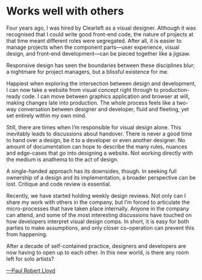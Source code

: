 

# Works well with others

Four years ago, I was hired by Clearleft as a visual designer. Although it was recognised that I could write
good front-end code, the nature of projects at that time meant different roles were segregated. After all, it
is easier to manage projects when the component parts—user experience, visual design, and front-end
development—can be pieced together like a jigsaw.

Responsive design has seen the boundaries between these disciplines blur; a nightmare for project managers,
but a blissful existence for me. 

Happiest when exploring the intersection between design and development, I can now take a website from visual
concept right through to production-ready code. I can move between graphics application and browser at will,
making changes late into production. The whole process feels like a two-way conversation between designer and
developer, fluid and fleeting, yet set entirely within my own mind.

Still, there are times when I’m responsible for visual design alone. This inevitably leads to discussions
about handover. There is never a good time to hand over a design, be it to a developer or even another
designer. No amount of documentation can hope to describe the many rules, nuances and edge-cases that go into
designing a website. Not working directly with the medium is anathema to the act of design.

A single-handed approach has its downsides, though. In seeking full ownership of a design and its
implementation, a broader perspective can be lost. Critique and code review is essential.

Recently, we have started holding weekly design reviews. Not only can I share my work with others in the
company, but I’m forced to articulate the micro-processes that have taken place internally. Anyone in the
company can attend, and some of the most interesting discussions have touched on how developers interpret
visual design comps. In short, it is easy for both parties to make assumptions, and only closer co-operation
can prevent this from happening.

After a decade of self-contained practice, designers and developers are now having to open up to each other.
In this new world, is there any room left for solo artists?

[—Paul Robert Lloyd](http://paulrobertlloyd.com)